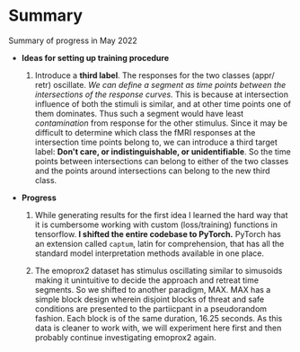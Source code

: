 Summary
===============================

Summary of progress in May 2022

- **Ideas for setting up training procedure**
    1. Introduce a **third label**. The responses for the two classes (appr/ retr) oscillate. *We can define a segment as time points between the intersections of the response curves.* This is because at intersection influence of both the stimuli is similar, and at other time points one of them dominates. Thus such a segment would have least *contamination* from response for the other stimulus. Since it may be difficult to determine which class the fMRI responses at the intersection time points belong to, we can introduce a third target label: **Don't care, or indistinguishable, or unidentifiable**. So the time points between intersections can belong to either of the two classes and the points around intersections can belong to the new third class. 

- **Progress**
    1. While generating results for the first idea I learned the hard way that it is cumbersome working with custom (loss/training) functions in tensorflow. **I shifted the entire codebase to PyTorch.** 
    PyTorch has an extension called `captum`, latin for comprehension, that has all the standard model interpretation methods available in one place.

    2. The emoprox2 dataset has stimulus oscillating similar to simusoids making it unintuitive to decide the approach and retreat time segments. So we shifted to another paradigm, MAX. MAX has a simple block design wherein disjoint blocks of threat and safe conditions are presented to the partiicpant in a pseudorandom fashion. Each block is of the same duration, 16.25 seconds. As this data is cleaner to work with, we will experiment here first and then probably continue investigating emoprox2 again.
